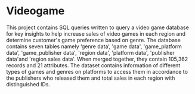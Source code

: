 # Videogame
This project contains SQL queries written to query a video game database for key insights to help increase sales of video games in each region and determine customer's game preference based on genre.
The database contains seven tables namely ‘genre data’, 'game data', 'game_platform data', 'game_publisher data', 'region data', 'platform data', 'publisher data'and 'region sales data'. 
When merged together, they contain 105,362 records and 21 attributes. 
The dataset contains information of different types of games and genres on platforms to access them in accordance to the publishers who released them and total sales in each region with distinguished IDs.
